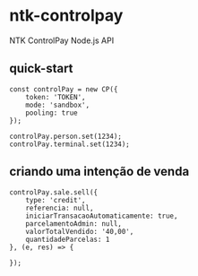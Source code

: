 # ntk-controlpay
NTK ControlPay Node.js API

## quick-start
```
const controlPay = new CP({
    token: 'TOKEN',
    mode: 'sandbox',
    pooling: true
});

controlPay.person.set(1234);
controlPay.terminal.set(1234);
```

## criando uma intenção de venda
```
controlPay.sale.sell({
    type: 'credit',
    referencia: null,
    iniciarTransacaoAutomaticamente: true,
    parcelamentoAdmin: null,
    valorTotalVendido: '40,00',
    quantidadeParcelas: 1
}, (e, res) => {
  
});
```
